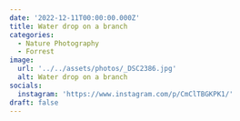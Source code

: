 ```yaml
---
date: '2022-12-11T00:00:00.000Z'
title: Water drop on a branch
categories:
  - Nature Photography
  - Forrest
image:
  url: '../../assets/photos/_DSC2386.jpg'
  alt: Water drop on a branch
socials:
  instagram: 'https://www.instagram.com/p/CmClTBGKPK1/'
draft: false
---
```



